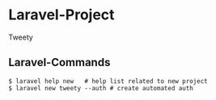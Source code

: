 # Laravel-Project
Tweety

## Laravel-Commands

    $ laravel help new   # help list related to new project 
    $ laravel new tweety --auth # create automated auth  
    
